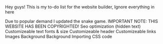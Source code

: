 Hey guys!
This is my to-do list for the website builder, Ignore everything in here

Due to popular demand I updated the snake game.
IMPORTANT NOTE: THIS WEBSITE HAS BEEN COPYRIGHTED!
Seo optimization (hidden text)
Customizeable text fonts & size
Customizeable header
Customizeable links
Images
Background 
Background
Importing CSS code
